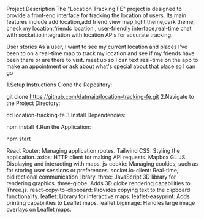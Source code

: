 Project Description
The "Location Tracking FE" project is designed to provide a front-end interface for tracking the location of users. Its main features include add location,add friend,view map,light theme,dark theme, check my location,friends location , user-friendly interface,real-time chat with socket.io,integration with location APIs for accurate tracking.

User stories
As a user, I want to see my current location and places I've been to on a real-time map to track my location and see if my friends have been there or are there to visit. meet up so I can text real-time on the app to make an appointment or ask about what's special about that place so I can go

1.Setup Instructions
Clone the Repository:

git clone https://github.com/datmaiq/location-tracking-fe.git
2.Navigate to the Project Directory:

cd location-tracking-fe
3.Install Dependencies:

npm install
4.Run the Application:

npm start

React Router: Managing application routes.
Tailwind CSS: Styling the application.
axios: HTTP client for making API requests.
Mapbox GL JS: Displaying and interacting with maps.
js-cookie: Managing cookies, such as for storing user sessions or preferences.
socket.io-client: Real-time, bidirectional communication library.
three: JavaScript 3D library for rendering graphics.
three-globe: Adds 3D globe rendering capabilities to Three.js.
react-copy-to-clipboard: Provides copying text to the clipboard functionality.
leaflet: Library for interactive maps.
leaflet-easyprint: Adds printing capabilities to Leaflet maps.
leaflet.bigimage: Handles large image overlays on Leaflet maps.
